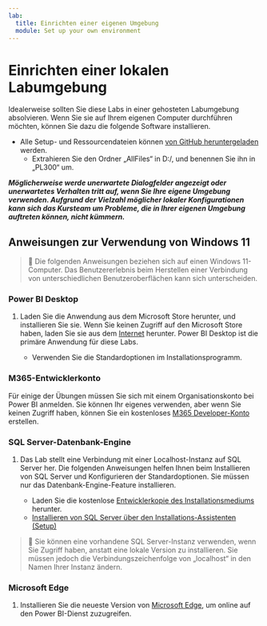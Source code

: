 ```yaml
---
lab:
  title: Einrichten einer eigenen Umgebung
  module: Set up your own environment
---
```


# Einrichten einer lokalen Labumgebung

Idealerweise sollten Sie diese Labs in einer gehosteten Labumgebung absolvieren. Wenn Sie sie auf Ihrem eigenen Computer durchführen möchten, können Sie dazu die folgende Software installieren.

- Alle Setup- und Ressourcendateien können [von GitHub heruntergeladen](https://github.com/MicrosoftLearning/PL-300-Microsoft-Power-BI-Data-Analyst/raw/Main/AllfilesDownload.zip) werden.
  - Extrahieren Sie den Ordner „AllFiles“ in D:/, und benennen Sie ihn in „PL300“ um.

***Möglicherweise werde unerwartete Dialogfelder angezeigt oder unerwartetes Verhalten tritt auf, wenn Sie Ihre eigene Umgebung verwenden. Aufgrund der Vielzahl möglicher lokaler Konfigurationen kann sich das Kursteam um Probleme, die in Ihrer eigenen Umgebung auftreten können, nicht kümmern.***

## Anweisungen zur Verwendung von Windows 11

> &#128221; Die folgenden Anweisungen beziehen sich auf einen Windows 11-Computer. Das Benutzererlebnis beim Herstellen einer Verbindung von unterschiedlichen Benutzeroberflächen kann sich unterscheiden.

### Power BI Desktop

1. Laden Sie die Anwendung aus dem Microsoft Store herunter, und installieren Sie sie. Wenn Sie keinen Zugriff auf den Microsoft Store haben, laden Sie sie aus dem [Internet](https://www.microsoft.com/download/details.aspx?id=58494) herunter. Power BI Desktop ist die primäre Anwendung für diese Labs.

    - Verwenden Sie die Standardoptionen im Installationsprogramm.

### M365-Entwicklerkonto

Für einige der Übungen müssen Sie sich mit einem Organisationskonto bei Power BI anmelden. Sie können Ihr eigenes verwenden, aber wenn Sie keinen Zugriff haben, können Sie ein kostenloses [M365 Developer-Konto](https://developer.microsoft.com/en-us/microsoft-365/dev-program) erstellen.

### SQL Server-Datenbank-Engine

1. Das Lab stellt eine Verbindung mit einer Localhost-Instanz auf SQL Server her. Die folgenden Anweisungen helfen Ihnen beim Installieren von SQL Server und Konfigurieren der Standardoptionen. Sie müssen nur das Datenbank-Engine-Feature installieren.

    - Laden Sie die kostenlose [Entwicklerkopie des Installationsmediums](https://www.microsoft.com/sql-server/sql-server-downloads?SilentAuth=1&f=255&MSPPError=-2147217396&rtc=1) herunter.
    - [Installieren von SQL Server über den Installations-Assistenten (Setup)](https://learn.microsoft.com/sql/database-engine/install-windows/install-sql-server-from-the-installation-wizard-setup)

> &#128221; Sie können eine vorhandene SQL Server-Instanz verwenden, wenn Sie Zugriff haben, anstatt eine lokale Version zu installieren. Sie müssen jedoch die Verbindungszeichenfolge von „localhost“ in den Namen Ihrer Instanz ändern.

### Microsoft Edge

1. Installieren Sie die neueste Version von [Microsoft Edge](https://microsoft.com/edge), um online auf den Power BI-Dienst zuzugreifen.
